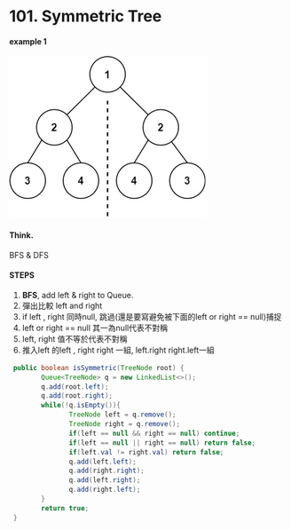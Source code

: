 # 101. Symmetric Tree

#### example 1

![Input: root = \[1,2,2,3,4,4,3\] Output: true](../.gitbook/assets/image%20%2819%29.png)

#### Think.

BFS & DFS

#### STEPS

1. **BFS**, add left & right to Queue.
2. 彈出比較 left and right 
3. if left , right 同時null, 跳過\(還是要寫避免被下面的left or right == null\)捕捉
4. left or right == null 其一為null代表不對稱
5. left, right 值不等於代表不對稱
6. 推入left 的left , right right 一組, left.right right.left一組

```java
 public boolean isSymmetric(TreeNode root) {
        Queue<TreeNode> q = new LinkedList<>();
        q.add(root.left);
        q.add(root.right);
        while(!q.isEmpty()){
               TreeNode left = q.remove();
               TreeNode right = q.remove();
               if(left == null && right == null) continue;
               if(left == null || right == null) return false;
               if(left.val != right.val) return false;
               q.add(left.left);
               q.add(right.right);
               q.add(left.right);
               q.add(right.left);
        }
        return true;       
 }
```



